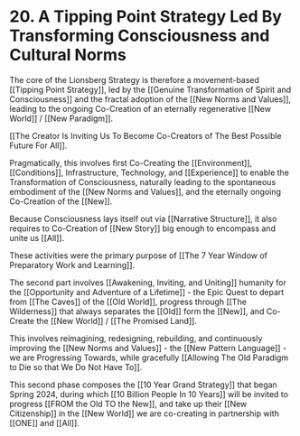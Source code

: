 # 20. A Tipping Point Strategy Led By Transforming Consciousness and Cultural Norms

The core of the Lionsberg Strategy is therefore a movement-based [[Tipping Point Strategy]], led by the [[Genuine Transformation of Spirit and Consciousness]] and the fractal adoption of the [[New Norms and Values]], leading to the ongoing Co-Creation of an eternally regenerative [[New World]] / [[New Paradigm]]. 

[[The Creator Is Inviting Us To Become Co-Creators of The Best Possible Future For All]]. 

Pragmatically, this involves first Co-Creating the [[Environment]], [[Conditions]], Infrastructure, Technology, and [[Experience]] to enable the Transformation of Consciousness, naturally leading to the spontaneous embodiment of the [[New Norms and Values]], and the eternally ongoing Co-Creation of the [[New]]. 

Because Consciousness lays itself out via [[Narrative Structure]], it also requires to Co-Creation of [[New Story]] big enough to encompass and unite us [[All]]. 

These activities were the primary purpose of [[The 7 Year Window of Preparatory Work and Learning]].  

The second part involves [[Awakening, Inviting, and Uniting]] humanity for the [[Opportunity and Adventure of a Lifetime]] - the Epic Quest to depart from [[The Caves]] of the [[Old World]], progress through [[The Wilderness]] that always separates the [[Old]] form the [[New]], and Co-Create the [[New World]] / [[The Promised Land]]. 

This involves reimagining, redesigning, rebuilding, and continuously improving the [[New Norms and Values]] - the [[New Pattern Language]] - we are Progressing Towards, while gracefully [[Allowing The Old Paradigm to Die so that We Do Not Have To]].  

This second phase composes the [[10 Year Grand Strategy]] that began Spring 2024, during which [[10 Billion People In 10 Years]] will be invited to progress [[FROM the Old TO the New]], and take up their [[New Citizenship]] in the [[New World]] we are co-creating in partnership with [[ONE]] and [[All]].  

